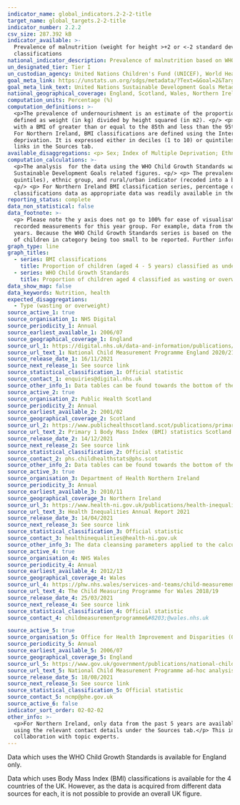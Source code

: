 ```yaml
---
indicator_name: global_indicators.2-2-2-title
target_name: global_targets.2-2-title
indicator_number: 2.2.2
csv_size: 287.392 kB
indicator_available: >-
  Prevalence of malnutrition (weight for height >+2 or <-2 standard deviation from the median of the WHO Child Growth Standards) for children aged 4 by type (wasting and overweight) and prevalence of underweight, overweight, and obesity for children aged 4 to 5 years using BMI
  classifications
national_indicator_description: Prevalence of malnutrition based on WHO Child Growth Standards is reported under the WHO Child Growth Standards series. Prevalence of malnutrition based on BMI classification data is reported under the BMI classifcations series.
un_designated_tier: Tier I
un_custodian_agency: United Nations Children's Fund (UNICEF), World Health Organisation (WHO), World Bank (WB)
goal_meta_link: https://unstats.un.org/sdgs/metadata/?Text=&Goal=2&Target=2.2
goal_meta_link_text: United Nations Sustainable Development Goals Metadata (PDF 233 KB)
national_geographical_coverage: England, Scotland, Wales, Northern Ireland
computation_units: Percentage (%)
computation_definitions: >-
  <p>The prevalence of undernourishment is an estimate of the proportion of the population whose habitual food consumption is insufficient to provide the dietary energy levels that are required to maintain a normal active and healthy life. It is expressed as a percentage. <p/> <p> BMI is
  defined as weight (in kg) divided by height squared (in m2). <p/> <p> For England, Scotland, and Wales, BMI classifications are defined using the British 1990 Growth Reference where underweight includes those with a BMI less than or equal to the 2nd centile, overweight includes those
  with a BMI of greater than or equal to the 85th and less than the 95th centile and obesity includes those with a BMI greater than or equal to the 95th centile. The exception is Wales who categorises underweight as those with a BMI less than (but not equal to) the 2nd centile. <p/> <p>
  For Northern Ireland, BMI classifications are defined using the International Obesity Task Force (IOTF) guidelines. For more information, please refer to the original source links in the Sources tab. <p/> <p> Index of Multiple Deprivation (IMD) is the official measure of relative
  deprivation. It is expressed either in deciles (1 to 10) or quintiles (1 to 5), with 1 representing the most deprived category. It is calculated slightly differently between the different UK nations, so direct comparisons are not advised. For more details refer to the original source
  links in the Sources tab.
available_disaggregations: <p> Sex; Index of Multiple Deprivation; Ethnicity; Rural or Urban classification. The latter is only available for the data which uses the WHO Child Growth Standards from academic year 2013 to 2014. <p/> <p> For BMI classifications, source data may contain additional disaggregations (e.g., by health board) that are not displayed on this page but can be found via the source links. 
computation_calculations: >-
  <p>The analysis  for the data using the WHO Child Growth Standards was done by running the NCMP data through a bespoke <a href='https://www.who.int/tools/child-growth-standards/software'>R package 'anthro</a>, developed by the World Health Organization (WHO) specifically for supplying
  Sustainable Development Goals related figures. <p/> <p> The prevalence represents percentage from the unweighted sample size. <p> The dataset variables used for the analysis were age in months, height, sex, weight, index of multiple deprivation (originally deciles, and recoded into
  quintiles), ethnic group, and rural/urban indicator (recoded into a binary classification). <p/> <p>For Wales BMI classification series, percentage of obese was subtracted from percentage of overweight or obese to provide the figure for percentage of overweight that is reported here.
  <p/> <p> For Northern Ireland BMI classification series, percentage of obese was subtracted from percentage of overweight and obese to provide the figure for percentage of overweight that is reported here.<p/> <p> No other calculations were performed in the data acquisition of BMI
  classifications data as appropriate data was readily available in the final format specified by this indicator. For insight into the details of potential calculations please refer to the original source metadata or source contact.
reporting_status: complete
data_non_statistical: false
data_footnote: >-
  <p> Please note the y axis does not go to 100% for ease of visualisation. <p/> <p> Data represents a school year. <p/> <p> For Northern Ireland BMI classification data, figures combine 3 years of data, as school closures due to the COVID-19 pandemic led to a reduction in the number of
  recorded measurements for this year group. For example, data from the year 2012/13 combines data from 2010/11, 2011/12, and 2012/13. <p/> <p> For England BMI classification data, 2020/21 figures are based on weighted data due to a smaller sample of measurements collected than in previous
  years. Because the WHO Child Growth Standards series is based on the same data, the values for 2020 to 2021 school year are missing as the WHO calculations could not be performed on the weighted sample. <p/> <p> Data gaps in this indicator are due to data not being available or numbers
  of children in category being too small to be reported. Further information is available from data sources.
graph_type: line
graph_titles:
  - series: BMI classifications
    title: Proportion of children (aged 4 - 5 years) classified as underweight, overweight or obese using BMI classifications
  - series: WHO Child Growth Standards
    title: Proportion of children aged 4 classified as wasting or overweight (England only)
data_show_map: false
data_keywords: Nutrition, health
expected_disaggregations:
  - Type (wasting or overweight)
source_active_1: true
source_organisation_1: NHS Digital
source_periodicity_1: Annual
source_earliest_available_1: 2006/07
source_geographical_coverage_1: England
source_url_1: https://digital.nhs.uk/data-and-information/publications/statistical/national-child-measurement-programme/2020-21-school-year
source_url_text_1: National Child Measurement Programme England 2020/21
source_release_date_1: 16/11/2021
source_next_release_1: See source link
source_statistical_classification_1: Official statistic
source_contact_1: enquiries@digital.nhs.uk
source_other_info_1: Data tables can be found towards the bottom of the page, under the heading 'Resources' 
source_active_2: true
source_organisation_2: Public Health Scotland
source_periodicity_2: Annual 
source_earliest_available_2: 2001/02
source_geographical_coverage_2: Scotland 
source_url_2: https://www.publichealthscotland.scot/publications/primary-1-body-mass-index-bmi-statistics-scotland/primary-1-body-mass-index-bmi-statistics-scotland-school-year-2020-to-2021/
source_url_text_2: Primary 1 Body Mass Index (BMI) statistics Scotland 2020/21
source_release_date_2: 14/12/2021
source_next_release_2: See source link
source_statistical_classification_2: Official statistic
source_contact_2: phs.childhealthstats@phs.scot
source_other_info_2: Data tables can be found towards the bottom of the page, under the heading 'Data files'
source_active_3: true
source_organisation_3: Department of Health Northern Ireland
source_periodicity_3: Annual 
source_earliest_available_3: 2010/11
source_geographical_coverage_3: Northern Ireland 
source_url_3: https://www.health-ni.gov.uk/publications/health-inequalities-annual-report-2021
source_url_text_3: Health Inequalities Annual Report 2021
source_release_date_3: 14/04/2021
source_next_release_3: See source link
source_statistical_classification_3: Official statistic 
source_contact_3: healthinequalities@health-ni.gov.uk
source_other_info_3: The data cleansing parameters applied to the calculation of childhood obesity figures has been refined from 2017/18 onwards. Therefore figures should be treated with caution when making comparisons.
source_active_4: true
source_organisation_4: NHS Wales 
source_periodicity_4: Annual
source_earliest_available_4: 2012/13
source_geographical_coverage_4: Wales 
source_url_4: https://phw.nhs.wales/services-and-teams/child-measurement-programme/cmp-2018-19/
source_url_text_4: The Child Measuring Programme for Wales 2018/19
source_release_date_4: 25/03/2021
source_next_release_4: See source link
source_statistical_classification_4: Official statistic
source_contact_4: childmeasurementprogramme&#8203;@wales.nhs.uk 

source_active_5: true
source_organisation_5: Office for Health Improvement and Disparities (OHID)
source_periodicity_5: Annual
source_earliest_available_5: 2006/07
source_geographical_coverage_5: England
source_url_5: https://www.gov.uk/government/publications/national-child-measurement-programme-ad-hoc-analysis-of-data
source_url_text_5: National Child Measurement Programme ad-hoc analysis of data
source_release_date_5: 18/08/2021
source_next_release_5: See source link
source_statistical_classification_5: Official statistic
source_contact_5: ncmp@phe.gov.uk
source_active_6: false
indicator_sort_order: 02-02-02
other_info: >-
  <p>For Northern Ireland, only data from the past 5 years are available via the source link. However, older data and data for some disaggregations not available via the source link (i.e., sex and some IMD quintiles) can be requested directly from Department of Health Northern Ireland
  using the relevant contact details under the Sources tab.</p> This indicator is being used as an approximation of the UN SDG Indicator. Where possible, we will work to identify or develop UK data to meet the global indicator specification. This indicator has not been identified in
  collaboration with topic experts.
---
```

<p>Data which uses the WHO Child Growth Standards is available for England only. <p/> <p> Data which uses Body Mass Index (BMI) classifications is available for the 4 countries of the UK. However, as the data is acquired from different data sources for each, it is not possible to provide an overall UK figure. 